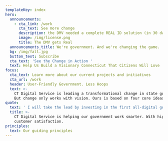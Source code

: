 ```yaml
---
templateKey: index
hero:
  announcements:
    - cta_link: /work
      cta_text: See more change
      description: the DMV needed a complete REAL ID solution (in 30 days)
      image: /img/license.png
      title: The DMV gets Real
  announcements_title: We're government. And we're changing the game.
  bg: /img/fall.jpg
  button_text: Subscribe
  cta_text: 'See the Change in Action '
  text: Help Us Build a Visionary Connecticut That Citizens Will Love
focus:
  cta_text: Learn more about our current projects and initiatives
  cta_url: /work
  header: User-Friendly Government. Less Hoops
  text: >-
    CT Digital Service is leading a transformational change in state government.
    But change only works with vision. Ours is based on four core ideas: 
quote:
  text: ' I will take the lead by investing in the first all-digital government, and reverse engineer every transaction from the taxpayer’s shoes. The entry point to Connecticut will be through its digital front door, a one-stop-shop for everything current and prospective citizens need from their government. We will be online, not in line. It won’t be done overnight, but let’s start today.'
  title: >-
    CT Digital Service is helping our government work smarter. With higher
    customer satisfaction.
principles:
  text: Our guiding principles
---
```


